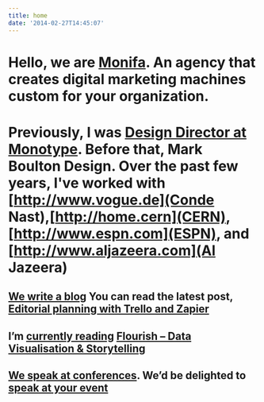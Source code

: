 ```yaml
---
title: home
date: '2014-02-27T14:45:07'
---
```

# Hello, we are [Monifa](/about/). An agency that creates digital marketing machines custom for your organization.

# Previously, I was [Design Director at Monotype](http://www.monotype.com).  Before that, Mark Boulton Design. Over the past few years, I've worked with \[http://www.vogue.de](Conde Nast),[http://home.cern](CERN), [http://www.espn.com](ESPN), and \[http://www.aljazeera.com](Al Jazeera)

## [We write a blog](/writing) You can read the latest post, [Editorial planning with Trello and Zapier](/journal/editorial-planning-with-trello-and-zapier)

## I’m [currently reading](/reading) [Flourish – Data Visualisation &amp; Storytelling](https://flourish.studio/)

## [We speak at conferences](/speaking). We’d be delighted to [speak at your event](/contact)
